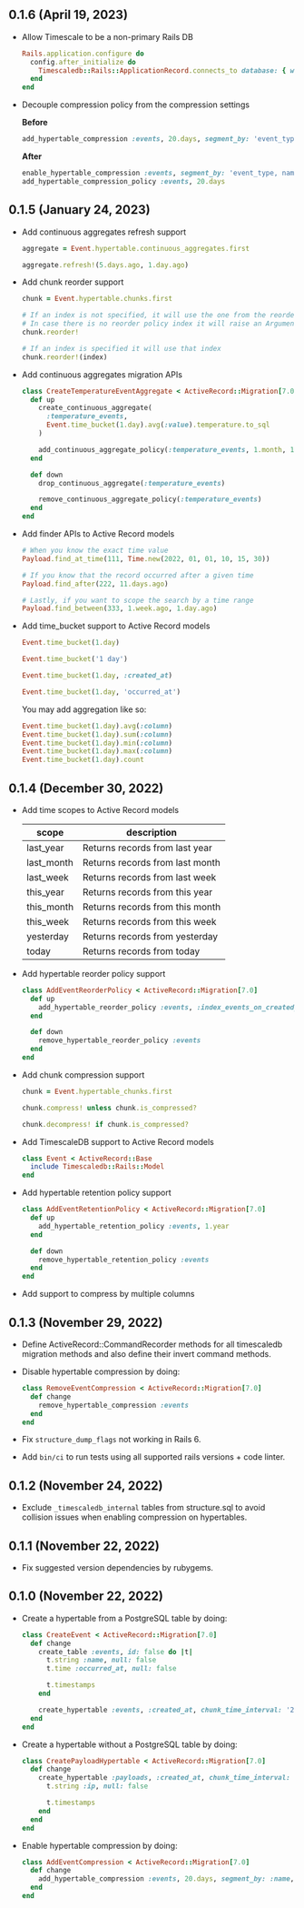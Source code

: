 ##  0.1.6 (April 19, 2023) ##

*   Allow Timescale to be a non-primary Rails DB

    ```ruby
    Rails.application.configure do
      config.after_initialize do
        Timescaledb::Rails::ApplicationRecord.connects_to database: { writing: :timescale, reading: :timescale }
      end
    end
    ```

*   Decouple compression policy from the compression settings

    **Before**
    ```ruby
    add_hypertable_compression :events, 20.days, segment_by: 'event_type, name', order_by: 'occurred_at ASC, recorded_at DESC'
    ```

    **After**
    ```ruby
    enable_hypertable_compression :events, segment_by: 'event_type, name', order_by: 'occurred_at ASC, recorded_at DESC'
    add_hypertable_compression_policy :events, 20.days
    ```

##  0.1.5 (January 24, 2023) ##

*   Add continuous aggregates refresh support

    ```ruby
    aggregate = Event.hypertable.continuous_aggregates.first

    aggregate.refresh!(5.days.ago, 1.day.ago)
    ```

*   Add chunk reorder support

    ```ruby
    chunk = Event.hypertable.chunks.first

    # If an index is not specified, it will use the one from the reorder policy
    # In case there is no reorder policy index it will raise an ArgumentError
    chunk.reorder!

    # If an index is specified it will use that index
    chunk.reorder!(index)
    ```

*   Add continuous aggregates migration APIs

    ```ruby
    class CreateTemperatureEventAggregate < ActiveRecord::Migration[7.0]
      def up
        create_continuous_aggregate(
          :temperature_events,
          Event.time_bucket(1.day).avg(:value).temperature.to_sql
        )

        add_continuous_aggregate_policy(:temperature_events, 1.month, 1.day, 1.hour)
      end

      def down
        drop_continuous_aggregate(:temperature_events)

        remove_continuous_aggregate_policy(:temperature_events)
      end
    end
    ```

*   Add finder APIs to Active Record models

    ```ruby
    # When you know the exact time value
    Payload.find_at_time(111, Time.new(2022, 01, 01, 10, 15, 30))

    # If you know that the record occurred after a given time
    Payload.find_after(222, 11.days.ago)

    # Lastly, if you want to scope the search by a time range
    Payload.find_between(333, 1.week.ago, 1.day.ago)
    ```

*   Add time_bucket support to Active Record models

    ```ruby
    Event.time_bucket(1.day)

    Event.time_bucket('1 day')

    Event.time_bucket(1.day, :created_at)

    Event.time_bucket(1.day, 'occurred_at')
    ```

    You may add aggregation like so:

    ```ruby
    Event.time_bucket(1.day).avg(:column)
    Event.time_bucket(1.day).sum(:column)
    Event.time_bucket(1.day).min(:column)
    Event.time_bucket(1.day).max(:column)
    Event.time_bucket(1.day).count
    ```

##  0.1.4 (December 30, 2022) ##

*   Add time scopes to Active Record models

    | scope         | description                     |
    | ------------- | ------------------------------- |
    | last_year     | Returns records from last year  |
    | last_month    | Returns records from last month |
    | last_week     | Returns records from last week  |
    | this_year     | Returns records from this year  |
    | this_month    | Returns records from this month |
    | this_week     | Returns records from this week  |
    | yesterday     | Returns records from yesterday  |
    | today         | Returns records from today      |

*   Add hypertable reorder policy support

    ```ruby
    class AddEventReorderPolicy < ActiveRecord::Migration[7.0]
      def up
        add_hypertable_reorder_policy :events, :index_events_on_created_at_and_name
      end

      def down
        remove_hypertable_reorder_policy :events
      end
    end
    ```

*   Add chunk compression support

    ```ruby
    chunk = Event.hypertable_chunks.first

    chunk.compress! unless chunk.is_compressed?

    chunk.decompress! if chunk.is_compressed?
    ```

*   Add TimescaleDB support to Active Record models

    ```ruby
    class Event < ActiveRecord::Base
      include Timescaledb::Rails::Model
    end
    ```

*   Add hypertable retention policy support

    ```ruby
    class AddEventRetentionPolicy < ActiveRecord::Migration[7.0]
      def up
        add_hypertable_retention_policy :events, 1.year
      end

      def down
        remove_hypertable_retention_policy :events
      end
    end
    ```

*   Add support to compress by multiple columns

##  0.1.3 (November 29, 2022) ##

*   Define ActiveRecord::CommandRecorder methods for all timescaledb migration methods and also
    define their invert command methods.

*   Disable hypertable compression by doing:

    ```ruby
    class RemoveEventCompression < ActiveRecord::Migration[7.0]
      def change
        remove_hypertable_compression :events
      end
    end
    ```

*   Fix `structure_dump_flags` not working in Rails 6.

*   Add `bin/ci` to run tests using all supported rails versions + code linter.

##  0.1.2 (November 24, 2022) ##

*   Exclude `_timescaledb_internal` tables from structure.sql to avoid collision
    issues when enabling compression on hypertables.

##  0.1.1 (November 22, 2022) ##

*   Fix suggested version dependencies by rubygems.

##  0.1.0 (November 22, 2022) ##

*   Create a hypertable from a PostgreSQL table by doing:

    ```ruby
    class CreateEvent < ActiveRecord::Migration[7.0]
      def change
        create_table :events, id: false do |t|
          t.string :name, null: false
          t.time :occurred_at, null: false

          t.timestamps
        end

        create_hypertable :events, :created_at, chunk_time_interval: '2 days'
      end
    end
    ```

*   Create a hypertable without a PostgreSQL table by doing:

    ```ruby
    class CreatePayloadHypertable < ActiveRecord::Migration[7.0]
      def change
        create_hypertable :payloads, :created_at, chunk_time_interval: '5 days' do |t|
          t.string :ip, null: false

          t.timestamps
        end
      end
    end
    ```

*   Enable hypertable compression by doing:

    ```ruby
    class AddEventCompression < ActiveRecord::Migration[7.0]
      def change
        add_hypertable_compression :events, 20.days, segment_by: :name, order_by: 'occurred_at DESC'
      end
    end
    ```
